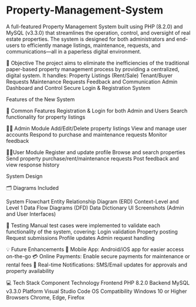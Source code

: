 # Property-Management-System
A full-featured Property Management System built using PHP (8.2.0) and MySQL (v3.3.0) that streamlines the operation, control, and oversight of real estate properties. The system is designed for both administrators and end-users to efficiently manage listings, maintenance, requests, and communications—all in a paperless digital environment.

🎯 Objective
The project aims to eliminate the inefficiencies of the traditional paper-based property management process by providing a centralized, digital system. It handles:
Property Listings (Rent/Sale)
Tenant/Buyer Requests
Maintenance Requests
Feedback and Communication
Admin Dashboard and Control
Secure Login & Registration System

Features of the New System

🔐 Common Features
Registration & Login for both Admin and Users
Search functionality for property listings

👨‍💼 Admin Module
Add/Edit/Delete property listings
View and manage user accounts
Respond to purchase and maintenance requests
Monitor feedback

🧑‍💼User Module
Register and update profile
Browse and search properties
Send property purchase/rent/maintenance requests
Post feedback and view response history

System Design

🗂️ Diagrams Included

System Flowchart
Entity Relationship Diagram (ERD)
Context-Level and Level 1 Data Flow Diagrams (DFD)
Data Dictionary
UI Screenshots (Admin and User Interfaces)

🧪 Testing
Manual test cases were implemented to validate each functionality of the system, covering:
Login validation
Property posting
Request submissions
Profile updates
Admin request handling

💡 Future Enhancements
📱 Mobile App: Android/iOS app for easier access on-the-go
💳 Online Payments: Enable secure payments for maintenance or rental fees
🔔 Real-time Notifications: SMS/Email updates for approvals and property availability

💻 Tech Stack
Component	Technology
Frontend	PHP 8.2.0
Backend	MySQL v3.3.0
Platform	Visual Studio Code
OS Compatibility	Windows 10 or Higher
Browsers	Chrome, Edge, Firefox
